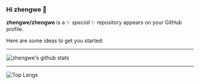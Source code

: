 ### Hi zhengwe 👋

**zhengwe/zhengwe** is a ✨ _special_ ✨ repository appears on your GitHub profile.

Here are some ideas to get you started:

---

![zhengwe's github stats](https://github-readme-stats.vercel.app/api?username=zhengwe&show_icons=true&theme=radical&include_all_commits=true)

---

![Top Langs](https://github-readme-stats.vercel.app/api/top-langs/?username=zhengwe&layout=compact)

